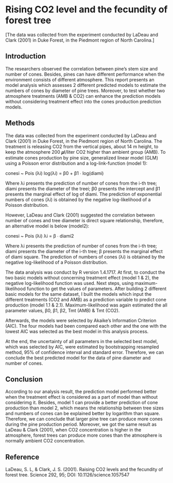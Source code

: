 # Rising CO2 level and the fecundity of forest tree
[The data was collected  from the experiment conducted by LaDeau and Clark (2001) in Duke Forest, in the Piedmont region of North Carolina.]


## Introduction
The researchers observed the correlation between pine’s stem size and number of cones. Besides, pines can have different performance when the environment consists of different atmosphere. This report presents an model analysis which assesses 2 different predicted models to estimate the numbers of cones by diameter of pine trees. Moreover, to test whether two atmosphere treatments (AMB & CO2) can enhance the prediction models without considering treatment effect into the cones production prediction models. 


## Methods
The data was collected  from the experiment conducted by LaDeau and Clark (2001) in Duke Forest, in the Piedmont region of North Carolina. The treatment is releasing CO2 from the vertical pipes, about 14 m height, to keep the atmosphere 200 𝝁l/liter CO2 higher than ambient group (AMB). To estimate cones production by pine size, generalized linear model (GLM) using a Poisson error distribution and a log-link-function (model 1): 

conesi ~ Pois (λi)
log(λi) = β0 + β1 ∙ log(diami)

Where λi presents the prediction of number of cones from the i-th tree; diami presents the diameter of the treei; β0 presents the intercept and β1 presents the marginal effect of log of diami. The prediction of exponential numbers of cones (λi) is obtained by the negative log-likelihood of a Poisson distribution.

However, LaDeau and Clark (2001) suggested the correlation between number of cones and tree diameter is direct square relationship, therefore, an alternative model is below (model2):

conesi ~ Pois (λi)
λi = β ∙ diami2

Where λi presents the prediction of number of cones from the i-th tree; diami presents the diameter of the i-th tree; β presents the marginal effect of diami square. The prediction of numbers of cones (λi) is obtained by the negative log-likelihood of a Poisson distribution.

The data analysis was conduct by R version 1.4.1717. At first, to conduct the two basic models without concerning treatment effect (model 1 & 2), the negative log-likelihood function was used. Next steps, using maximum-likelihood function to get the values of parameters. After building 2 different basic models for the same dataset, I built the models which input the different treatments (CO2 and AMB) as a prediction variable to predict cone production (model 1.1 & 2.1). Maximum-likelihood was again estimated the all parameter values, β0, β1, β2, Tmt (AMB) & Tmt (CO2).

Afterwards, the models were selected by Akaike’s Information Criterion (AIC). The four models had been compared each other and the one with the lowest AIC was selected as the best model in this analysis process.

At the end, the uncertainty of all parameters in the selected best model, which was selected by AIC, were estimated by bootstrapping resampled method, 95% of confidence interval and standard error. Therefore, we can conclude the best predicted model for the data of pine diameter and number of cones. 





## Conclusion
According to our analysis result, the prediction model performed better when the treatment effect is considered as a part of model than without considerimg it. Besides, model 1 can provide a better prediction of cone production than model 2, which means the relationship between tree sizes and numbers of cones can be explained better by logarithm than square. Therefore, we can conclude that larger pine tree can produce more cones during the pine production period. Moreover, we got the same result as LaDeau & Clark (2001), when CO2 concentration is higher in the atmosphere, forest trees can produce more cones than the atmosphere is normally ambient CO2 concentration. 

## Reference
LaDeau, S. L, & Clark, J. S. (2001). Raising CO2 levels and the fecundity of forest tree. Science 292, 95; DOI: 10.1126/science.1057547 

